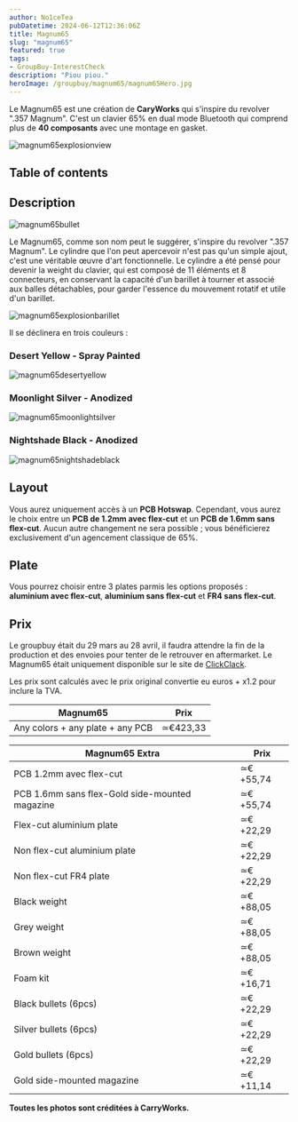 ```yaml
---
author: No1ceTea
pubDatetime: 2024-06-12T12:36:06Z
title: Magnum65
slug: "magnum65"
featured: true
tags: 
- GroupBuy-InterestCheck
description: "Piou piou."
heroImage: /groupbuy/magnum65/magnum65Hero.jpg
---
```


Le Magnum65 est une création de **CaryWorks** qui s'inspire du revolver ".357 Magnum". C'est un clavier 65% en dual mode Bluetooth qui comprend plus de **40 composants** avec une montage en gasket.

![magnum65explosionview](/groupbuy/magnum65/magnum65explosionview.jpg)

## Table of contents

## Description

![magnum65bullet](/groupbuy/magnum65/magnum65bullet.jpg)

Le Magnum65, comme son nom peut le suggérer, s'inspire du revolver ".357 Magnum". Le cylindre que l'on peut apercevoir n'est pas qu'un simple ajout, c'est une véritable œuvre d'art fonctionnelle. Le cylindre a été pensé pour devenir la weight du clavier, qui est composé de 11 éléments et 8 connecteurs, en conservant la capacité d'un barillet à tourner et associé aux balles détachables, pour garder l'essence du mouvement rotatif et utile d'un barillet.

![magnum65explosionbarillet](/groupbuy/magnum65/magnum65explosionbarillet.jpg)

Il se déclinera en trois couleurs :

### Desert Yellow - Spray Painted

![magnum65desertyellow](/groupbuy/magnum65/magnum65desertyellow.png)

### Moonlight Silver - Anodized

![magnum65moonlightsilver](/groupbuy/magnum65/magnum65moonlightsilver.png)

### Nightshade Black - Anodized

![magnum65nightshadeblack](/groupbuy/magnum65/magnum65nightshadeblack.jpg)

## Layout

Vous aurez uniquement accès à un **PCB Hotswap**. Cependant, vous aurez le choix entre un **PCB de 1.2mm avec flex-cut** et un **PCB de 1.6mm sans flex-cut**. Aucun autre changement ne sera possible ; vous bénéficierez exclusivement d'un agencement classique de 65%.

## Plate

Vous pourrez choisir entre 3 plates parmis les options proposés : **aluminium avec flex-cut**, **aluminium sans flex-cut** et **FR4 sans flex-cut**.

## Prix

Le groupbuy était du 29 mars au 28 avril, il faudra attendre la fin de la production et des envoies pour tenter de le retrouver en aftermarket. Le Magnum65 était uniquement disponible sur le site de [ClickClack](https://clickclack.io/products/group-buy-cary-works-magnum-65).

Les prix sont calculés avec le prix original convertie eu euros + x1.2 pour inclure la TVA.

| Magnum65                         | Prix     |
| -------------------------------- | -------- |
| Any colors + any plate + any PCB | ≃€423,33 |

| Magnum65 Extra                                 | Prix     |
| ---------------------------------------------- | -------- |
| PCB 1.2mm avec flex-cut                        | ≃€+55,74 |
| PCB 1.6mm sans flex-Gold side-mounted magazine | ≃€+55,74 |
| Flex-cut aluminium plate                       | ≃€+22,29 |
| Non flex-cut aluminium plate                   | ≃€+22,29 |
| Non flex-cut FR4 plate                         | ≃€+22,29 |
| Black weight                                   | ≃€+88,05 |
| Grey weight                                    | ≃€+88,05 |
| Brown weight                                   | ≃€+88,05 |
| Foam kit                                       | ≃€+16,71 |
| Black bullets (6pcs)                           | ≃€+22,29 |
| Silver bullets (6pcs)                          | ≃€+22,29 |
| Gold bullets (6pcs)                            | ≃€+22,29 |
| Gold side-mounted magazine                     | ≃€+11,14 |

**Toutes les photos sont créditées à CarryWorks.**
